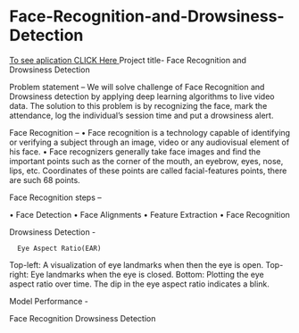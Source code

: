 # Face-Recognition-and-Drowsiness-Detection
[ To see aplication CLICK Here ](http://127.0.0.1:5000/)
Project title- Face Recognition and Drowsiness Detection

Problem statement – 
We will solve challenge of Face Recognition and Drowsiness detection by applying deep learning algorithms to live video data. The solution to this problem is by recognizing the face, mark the attendance, log the individual’s session time and put a drowsiness alert.

Face Recognition –
•	Face recognition is a technology capable of identifying or verifying a subject through an image, video or any audiovisual element of his face.
•	Face recognizers generally take face images and find the important points such as the corner of the mouth, an eyebrow, eyes, nose, lips, etc. Coordinates of these points are called facial-features points, there are such 68 points.



Face Recognition steps –

•	Face Detection
•	Face Alignments
•	Feature Extraction
•	Face Recognition

 

Drowsiness Detection - 

      Eye Aspect Ratio(EAR)
 
Top-left: A visualization of eye landmarks when then the eye is open. 
Top-right: Eye landmarks when the eye is closed.
Bottom: Plotting the eye aspect ratio over time. The dip in the eye aspect ratio indicates a blink.



Model Performance -

Face Recognition                                        Drowsiness Detection
  


